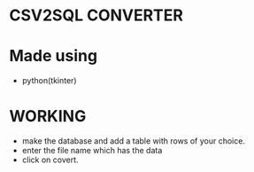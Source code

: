# CSV2SQL CONVERTER

# Made using
- python(tkinter)

# WORKING
- make the database and add a table with rows of your choice.
- enter the file name which has the data
- click on covert.